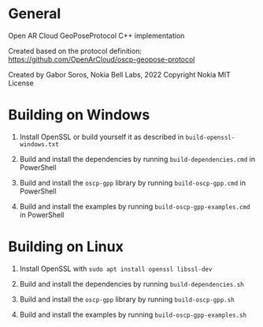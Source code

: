 # General

Open AR Cloud GeoPoseProtocol C++ implementation

Created based on the protocol definition: https://github.com/OpenArCloud/oscp-geopose-protocol

Created by Gabor Soros, Nokia Bell Labs, 2022
Copyright Nokia
MIT License

# Building on Windows
1. Install OpenSSL or build yourself it as described in `build-openssl-windows.txt`

2. Build and install the dependencies by running `build-dependencies.cmd` in PowerShell

3. Build and install the `oscp-gpp` library by running `build-oscp-gpp.cmd` in PowerShell

4. Build and install the examples by running `build-oscp-gpp-examples.cmd` in PowerShell


# Building on Linux
1. Install OpenSSL with `sudo apt install openssl libssl-dev`

2. Build and install the dependencies by running `build-dependencies.sh`

3. Build and install the `oscp-gpp` library by running `build-oscp-gpp.sh`

4. Build and install the examples by running `build-oscp-gpp-examples.sh`


